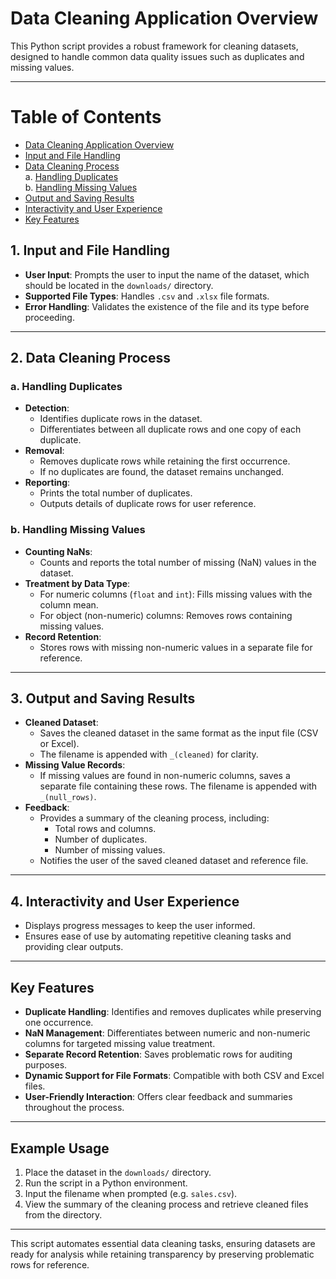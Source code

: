 # Data Cleaning Application Overview

This Python script provides a robust framework for cleaning datasets, designed to handle common data quality issues such as duplicates and missing values. 

---

# Table of Contents
- [Data Cleaning Application Overview](#data-cleaning-application-overview)
- [Input and File Handling](#1-input-and-file-handling)
- [Data Cleaning Process](#2-data-cleaning-process)  
   a. [Handling Duplicates](#a-handling-duplicates)  
   b. [Handling Missing Values](#b-handling-missing-values)
- [Output and Saving Results](#3-output-and-saving-results)
- [Interactivity and User Experience](#4-interactivity-and-user-experience)
- [Key Features](#5-key-features)


## 1. Input and File Handling
- **User Input**: Prompts the user to input the name of the dataset, which should be located in the `downloads/` directory.
- **Supported File Types**: Handles `.csv` and `.xlsx` file formats.
- **Error Handling**: Validates the existence of the file and its type before proceeding.

---

## 2. Data Cleaning Process
### **a. Handling Duplicates**
- **Detection**:
  - Identifies duplicate rows in the dataset.
  - Differentiates between all duplicate rows and one copy of each duplicate.
- **Removal**:
  - Removes duplicate rows while retaining the first occurrence.
  - If no duplicates are found, the dataset remains unchanged.
- **Reporting**:
  - Prints the total number of duplicates.
  - Outputs details of duplicate rows for user reference.

### **b. Handling Missing Values**
- **Counting NaNs**:
  - Counts and reports the total number of missing (NaN) values in the dataset.
- **Treatment by Data Type**:
  - For numeric columns (`float` and `int`): Fills missing values with the column mean.
  - For object (non-numeric) columns: Removes rows containing missing values.
- **Record Retention**:
  - Stores rows with missing non-numeric values in a separate file for reference.

---

## 3. Output and Saving Results
- **Cleaned Dataset**:
  - Saves the cleaned dataset in the same format as the input file (CSV or Excel).
  - The filename is appended with `_(cleaned)` for clarity.
- **Missing Value Records**:
  - If missing values are found in non-numeric columns, saves a separate file containing these rows. The filename is appended with `_(null_rows)`.
- **Feedback**:
  - Provides a summary of the cleaning process, including:
    - Total rows and columns.
    - Number of duplicates.
    - Number of missing values.
  - Notifies the user of the saved cleaned dataset and reference file.

---

## 4. Interactivity and User Experience
- Displays progress messages to keep the user informed.
- Ensures ease of use by automating repetitive cleaning tasks and providing clear outputs.

---

## Key Features
- **Duplicate Handling**: Identifies and removes duplicates while preserving one occurrence.
- **NaN Management**: Differentiates between numeric and non-numeric columns for targeted missing value treatment.
- **Separate Record Retention**: Saves problematic rows for auditing purposes.
- **Dynamic Support for File Formats**: Compatible with both CSV and Excel files.
- **User-Friendly Interaction**: Offers clear feedback and summaries throughout the process.

---

## Example Usage
1. Place the dataset in the `downloads/` directory.
2. Run the script in a Python environment.
3. Input the filename when prompted (e.g. `sales.csv`).
4. View the summary of the cleaning process and retrieve cleaned files from the directory.

---

This script automates essential data cleaning tasks, ensuring datasets are ready for analysis while retaining transparency by preserving problematic rows for reference.
